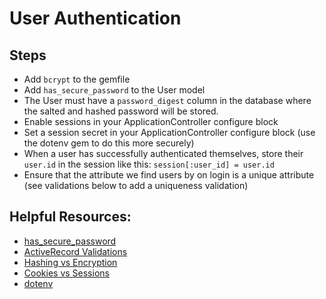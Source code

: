 # User Authentication

## Steps

- Add `bcrypt` to the gemfile
- Add `has_secure_password` to the User model
- The User must have a `password_digest` column in the database where the salted and hashed password will be stored.
- Enable sessions in your ApplicationController configure block
- Set a session secret in your ApplicationController configure block (use the dotenv gem to do this more securely) 
- When a user has successfully authenticated themselves, store their `user.id` in the session like this: `session[:user_id] = user.id`
- Ensure that the attribute we find users by on login is a unique attribute (see validations below to add a uniqueness validation)


## Helpful Resources:
- [has_secure_password](https://api.rubyonrails.org/classes/ActiveModel/SecurePassword/ClassMethods.html#method-i-has_secure_password)
- [ActiveRecord Validations](https://guides.rubyonrails.org/active_record_validations.html)
- [Hashing vs Encryption](https://www.thesslstore.com/blog/difference-encryption-hashing-salting/)
- [Cookies vs Sessions](https://web.stanford.edu/~ouster/cgi-bin/cs142-fall10/lecture.php?topic=cookie)
- [dotenv](https://github.com/bkeepers/dotenvhttps://github.com/bkeepers/dotenv)
